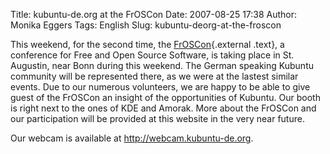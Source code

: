 Title: kubuntu-de.org at the FrOSCon
Date: 2007-08-25 17:38
Author: Monika Eggers
Tags: English
Slug: kubuntu-deorg-at-the-froscon

This weekend, for the second time, the
[FrOSCon](http://www.froscon.org/ "http://www.froscon.org"){.external
.text}, a conference for Free and Open Source Software, is taking place
in St. Augustin, near Bonn during this weekend. The German speaking
Kubuntu community will be represented there, as we were at the lastest
similar events. Due to our numerous volunteers, we are happy to be able
to give guest of the FrOSCon an insight of the opportunities of Kubuntu.
Our booth is right next to the ones of KDE and Amorak. More about the
FrOSCon and our participation will be provided at this website in the
very near future.


Our webcam is available at <http://webcam.kubuntu-de.org>.


<!--break--><!--break-->
